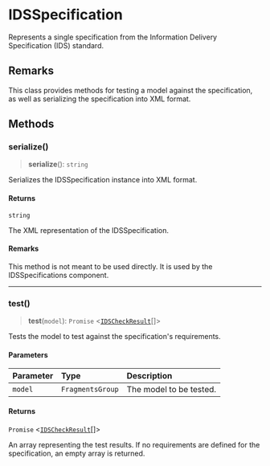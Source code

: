# IDSSpecification

Represents a single specification from the Information Delivery Specification (IDS) standard.

## Remarks

This class provides methods for testing a model against the specification,
as well as serializing the specification into XML format.

## Methods

### serialize()

> **serialize**(): `string`

Serializes the IDSSpecification instance into XML format.

#### Returns

`string`

The XML representation of the IDSSpecification.

#### Remarks

This method is not meant to be used directly. It is used by the IDSSpecifications component.

***

### test()

> **test**(`model`): `Promise` \<[`IDSCheckResult`](../interfaces/IDSCheckResult.md)[]\>

Tests the model to test against the specification's requirements.

#### Parameters

| Parameter | Type | Description |
| :------ | :------ | :------ |
| `model` | `FragmentsGroup` | The model to be tested. |

#### Returns

`Promise` \<[`IDSCheckResult`](../interfaces/IDSCheckResult.md)[]\>

An array representing the test results.
If no requirements are defined for the specification, an empty array is returned.
